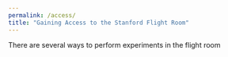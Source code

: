 ```yaml
---
permalink: /access/
title: "Gaining Access to the Stanford Flight Room"
---
```


There are several ways to perform experiments in the flight room